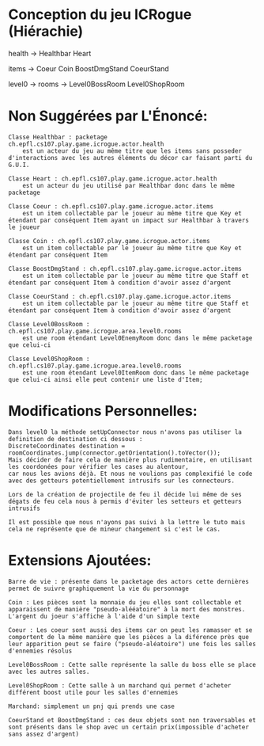 # Conception du jeu ICRogue (Hiérachie)

health -> 
    Healthbar
    Heart

items -> 
    Coeur
    Coin
    BoostDmgStand
    CoeurStand

level0 ->
    rooms -> 
        Level0BossRoom
        Level0ShopRoom

# Non Suggérées par L'Énoncé:
    Classe Healthbar : packetage ch.epfl.cs107.play.game.icrogue.actor.health
        est un acteur du jeu au même titre que les items sans posseder d'interactions avec les autres éléments du décor car faisant parti du G.U.I.
        
    Classe Heart : ch.epfl.cs107.play.game.icrogue.actor.health
        est un acteur du jeu utilisé par Healthbar donc dans le même packetage
        
    Classe Coeur : ch.epfl.cs107.play.game.icrogue.actor.items
        est un item collectable par le joueur au même titre que Key et étendant par conséquent Item ayant un impact sur Healthbar à travers le joueur

    Classe Coin : ch.epfl.cs107.play.game.icrogue.actor.items
        est un item collectable par le joueur au même titre que Key et étendant par conséquent Item    

    Classe BoostDmgStand : ch.epfl.cs107.play.game.icrogue.actor.items
        est un item collectable par le joueur au même titre que Staff et étendant par conséquent Item à condition d'avoir assez d'argent 

    Classe CoeurStand : ch.epfl.cs107.play.game.icrogue.actor.items
        est un item collectable par le joueur au même titre que Staff et étendant par conséquent Item à condition d'avoir assez d'argent 

    Classe Level0BossRoom : ch.epfl.cs107.play.game.icrogue.area.level0.rooms
        est une room étendant Level0EnemyRoom donc dans le même packetage que celui-ci
    
    Classe Level0ShopRoom : ch.epfl.cs107.play.game.icrogue.area.level0.rooms
        est une room étendant Level0ItemRoom donc dans le même packetage que celui-ci ainsi elle peut contenir une liste d'Item;

# Modifications Personnelles: 
    Dans level0 la méthode setUpConnector nous n'avons pas utiliser la definition de destination ci dessous : 
    DiscreteCoordinates destination = roomCoordinates.jump(connector.getOrientation().toVector());
    Mais décider de faire cela de manière plus rudimentaire, en utilisant les coordonées pour vérifier les cases au alentour,
    car nous les avions déjà. Et nous ne voulions pas complexifié le code avec des getteurs potentiellement intrusifs sur les connecteurs.

    Lors de la création de projectile de feu il décide lui même de ses dégats de feu cela nous à permis d'éviter les setteurs et getteurs intrusifs
    
    Il est possible que nous n'ayons pas suivi à la lettre le tuto mais cela ne représente que de mineur changement si c'est le cas.


    

# Extensions Ajoutées: 
    Barre de vie : présente dans le packetage des actors cette dernières permet de suivre graphiquement la vie du personnage
    
    Coin : Les pièces sont la monnaie du jeu elles sont collectable et apparaissent de manière "pseudo-alééatoire" à la mort des monstres. L'argent du joeur s'affiche à l'aide d'un simple texte
    
    Coeur : Les coeur sont aussi des items car on peut les ramasser et se comportent de la même manière que les pièces a la diférence près que leur apparition peut se faire ("pseudo-aléatoire") une fois les salles d'ennemies résolus

    Level0BossRoom : Cette salle représente la salle du boss elle se place avec les autres salles.

    Level0ShopRoom : Cette salle à un marchand qui permet d'acheter différent boost utile pour les salles d'ennemies 

    Marchand: simplement un pnj qui prends une case
   
    CoeurStand et BoostDmgStand : ces deux objets sont non traversables et sont présents dans le shop avec un certain prix(impossible d'acheter sans assez d'argent)


